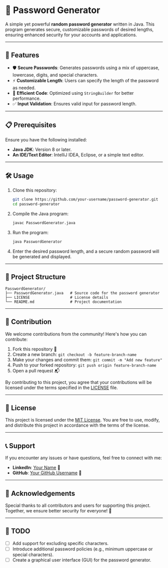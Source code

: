 
# 🔐 Password Generator

A simple yet powerful **random password generator** written in Java. This program generates secure, customizable passwords of desired lengths, ensuring enhanced security for your accounts and applications. 

---

## 🚀 Features

- 🛡️ **Secure Passwords**: Generates passwords using a mix of uppercase, lowercase, digits, and special characters.
- ⚡ **Customizable Length**: Users can specify the length of the password as needed.
- 🧹 **Efficient Code**: Optimized using `StringBuilder` for better performance.
- ✅ **Input Validation**: Ensures valid input for password length.

---

## 📋 Prerequisites

Ensure you have the following installed:
- **Java JDK**: Version 8 or later.
- **An IDE/Text Editor**: IntelliJ IDEA, Eclipse, or a simple text editor.

---

## 🛠️ Usage

1. Clone this repository:
   ```bash
   git clone https://github.com/your-username/password-generator.git
   cd password-generator
   ```

2. Compile the Java program:
   ```bash
   javac PasswordGenerator.java
   ```

3. Run the program:
   ```bash
   java PasswordGenerator
   ```

4. Enter the desired password length, and a secure random password will be generated and displayed.

---

## 📂 Project Structure

```plaintext
PasswordGenerator/
├── PasswordGenerator.java   # Source code for the password generator
├── LICENSE                  # License details
└── README.md                # Project documentation
```

---

## 🤝 Contribution

We welcome contributions from the community! Here's how you can contribute:

1. Fork this repository 🍴
2. Create a new branch: `git checkout -b feature-branch-name`
3. Make your changes and commit them: `git commit -m "Add new feature"`
4. Push to your forked repository: `git push origin feature-branch-name`
5. Open a pull request 📬

By contributing to this project, you agree that your contributions will be licensed under the terms specified in the [LICENSE](https://github.com/Purohit1999/Password-Generator/blob/main/LICENSE) file.

---

## 📜 License

This project is licensed under the [MIT License](https://github.com/Purohit1999/Password-Generator/blob/main/LICENSE). You are free to use, modify, and distribute this project in accordance with the terms of the license.

---

## 📞 Support

If you encounter any issues or have questions, feel free to connect with me:
- **LinkedIn**: [Your Name](https://www.linkedin.com/in/param-p-370616310/) 🔗
- **GitHub**: [Your GitHub Username](https://github.com/Purohit1999) 🐙

---

## 🙌 Acknowledgements

Special thanks to all contributors and users for supporting this project. Together, we ensure better security for everyone! 🎉

---

## 📝 TODO

- [ ] Add support for excluding specific characters.
- [ ] Introduce additional password policies (e.g., minimum uppercase or special characters).
- [ ] Create a graphical user interface (GUI) for the password generator.
```

